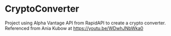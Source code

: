 # CryptoConverter

Project using Alpha Vantage API from RapidAPI to create a crypto converter. Referenced from 
Ania Kubow at https://youtu.be/WDwhJNbWka0 
